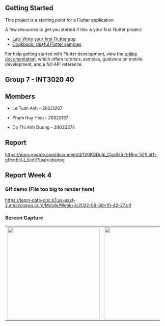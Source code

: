 ## Getting Started

This project is a starting point for a Flutter application.

A few resources to get you started if this is your first Flutter project:

- [Lab: Write your first Flutter app](https://docs.flutter.dev/get-started/codelab)
- [Cookbook: Useful Flutter samples](https://docs.flutter.dev/cookbook)

For help getting started with Flutter development, view the
[online documentation](https://docs.flutter.dev/), which offers tutorials,
samples, guidance on mobile development, and a full API reference.

## Group 7 - INT3020 40

## Members

- Le Tuan Anh - 20021287

- Pham Huy Hieu - 20020137

- Do Thi Anh Duong - 20020274

## Report

https://docs.google.com/document/d/1V0KGDuIp_Clor8z5-1-Hhp-1jZfLhlT-qffcnEn1J_I/edit?usp=sharing

## Report Week 4

### Gif demo (File too big to render here)

https://temp-data-doc.s3.us-east-2.amazonaws.com/Mobile/Week+4/2022-09-30+10-40-27.gif

### Screen Capture

<table>
<tr>
<td><img src="https://temp-data-doc.s3.us-east-2.amazonaws.com/Mobile/Week+4/c6c758eba55b6105384a.jpg" height="300"></td>
<td><img src="https://temp-data-doc.s3.us-east-2.amazonaws.com/Mobile/Week+4/e0cd4735ba857edb2794.jpg" height="300"></td>
<td><img src="https://temp-data-doc.s3.us-east-2.amazonaws.com/Mobile/Week+4/40b0947b6bcbaf95f6da.jpg" height="300"></td>
<td><img src="https://temp-data-doc.s3.us-east-2.amazonaws.com/Mobile/Week+4/c28fcab22a02ee5cb713.jpg" height="300"></td>
</tr>
</table>
